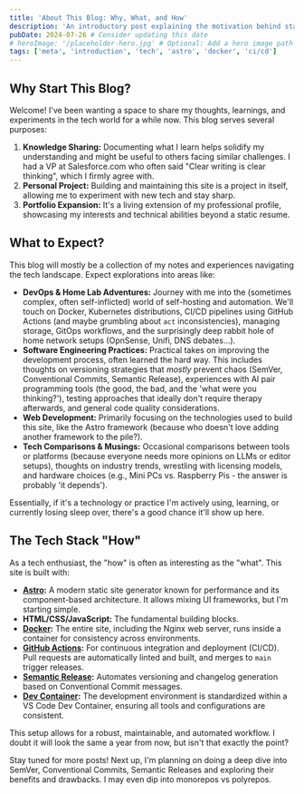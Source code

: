 ```yaml
---
title: 'About This Blog: Why, What, and How'
description: 'An introductory post explaining the motivation behind starting this blog, the topics it will cover, and the technology choices powering it.'
pubDate: 2024-07-26 # Consider updating this date
# heroImage: '/placeholder-hero.jpg' # Optional: Add a hero image path later
tags: ['meta', 'introduction', 'tech', 'astro', 'docker', 'ci/cd']
---
```


## Why Start This Blog?

Welcome! I've been wanting a space to share my thoughts, learnings, and
experiments in the tech world for a while now. This blog serves several purposes:

1. **Knowledge Sharing:** Documenting what I learn helps solidify my
   understanding and might be useful to others facing similar challenges.
   I had a VP at Salesforce.com who often said "Clear writing is clear
   thinking", which I firmly agree with.
2. **Personal Project:** Building and maintaining this site is a project in
   itself, allowing me to experiment with new tech and stay sharp.
3. **Portfolio Expansion:** It's a living extension of my professional profile,
   showcasing my interests and technical abilities beyond a static resume.

## What to Expect?

This blog will mostly be a collection of my notes and experiences navigating the
tech landscape. Expect explorations into areas like:

- **DevOps & Home Lab Adventures:** Journey with me into the (sometimes complex,
  often self-inflicted) world of self-hosting and automation. We'll touch on
  Docker, Kubernetes distributions, CI/CD pipelines using GitHub Actions
  (and maybe grumbling about `act` inconsistencies), managing storage, GitOps
  workflows, and the surprisingly deep rabbit hole of home network setups
  (OpnSense, Unifi, DNS debates...).
- **Software Engineering Practices:** Practical takes on improving the development
  process, often learned the hard way. This includes thoughts on versioning
  strategies that _mostly_ prevent chaos (SemVer, Conventional Commits,
  Semantic Release), experiences with AI pair programming tools (the good,
  the bad, and the 'what were you thinking?'), testing approaches that ideally
  don't require therapy afterwards, and general code quality considerations.
- **Web Development:** Primarily focusing on the technologies used to build this
  site, like the Astro framework (because who doesn't love adding another
  framework to the pile?).
- **Tech Comparisons & Musings:** Occasional comparisons between tools or
  platforms (because everyone needs more opinions on LLMs or editor setups),
  thoughts on industry trends, wrestling with licensing models, and hardware
  choices (e.g., Mini PCs vs. Raspberry Pis - the answer is probably
  'it depends').

Essentially, if it's a technology or practice I'm actively using, learning,
or currently losing sleep over, there's a good chance it'll show up here.

## The Tech Stack "How"

As a tech enthusiast, the "how" is often as interesting as the "what". This site
is built with:

- **[Astro](https://astro.build/):** A modern static site generator known for
  performance and its component-based architecture. It allows mixing UI
  frameworks, but I'm starting simple.
- **HTML/CSS/JavaScript:** The fundamental building blocks.
- **[Docker](https://www.docker.com/):** The entire site, including the Nginx web
  server, runs inside a container for consistency across environments.
- **[GitHub Actions](https://github.com/features/actions):** For continuous
  integration and deployment (CI/CD). Pull requests are automatically linted
  and built, and merges to `main` trigger releases.
- **[Semantic Release](https://semantic-release.gitbook.io/):** Automates
  versioning and changelog generation based on Conventional Commit messages.
- **[Dev Container](https://containers.dev/):** The development environment is
  standardized within a VS Code Dev Container, ensuring all tools and
  configurations are consistent.

This setup allows for a robust, maintainable, and automated workflow. I doubt it
will look the same a year from now, but isn't that exactly the point?

Stay tuned for more posts! Next up, I'm planning on doing a deep dive into
SemVer, Conventional Commits, Semantic Releases and exploring their benefits and
drawbacks. I may even dip into monorepos vs polyrepos.
